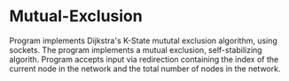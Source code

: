 # Mutual-Exclusion
Program implements Dijkstra's K-State mututal exclusion algorithm, using sockets. The program implements a mutual exclusion, self-stabilizing algorith. Program accepts input via  redirection containing the index of the current node in the network  and the total number of nodes in the network.

